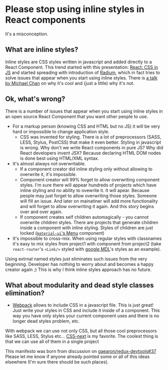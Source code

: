 # Please stop using inline styles in React components

It's a misconception.

## What are inline styles?

Inline styles are CSS styles written in javascript and added directly to a React Component. This trend started with this presentation: [React: CSS in JS](https://speakerdeck.com/vjeux/react-css-in-js) and started spreading with introduction of [Radium](https://github.com/FormidableLabs/radium), which in fact tries to solve issues that appear when you start using inline styles. There is [a talk by Michael Chan](https://www.youtube.com/watch?v=ERB1TJBn32c) on why it's cool and (just a little) why it's not.

## Ok, what's wrong?

There is a number of issues that appear when you start using inline styles in an open source React Component that you want other people to use.

* For a markup person (knowing CSS and HTML but no JS) it will be very hard or impossible to change application style.
  * CSS was invented for styling. There is a lot of preprocessors (SASS, LESS, Stylus, PostCSS) that make it even better. Styling in javascript is wrong. Why don't we write React components in pure JS? Why did React developers invent JSX? Because declaring HTML DOM nodes is done best using HTML/XML syntax.
* It's almost always not overwritable.
  * If a component creator did inline styling only without allowing to overwrite it, it's impossible.
  * Component creator will 99% forget to allow overwriting component styles. I'm sure there will appear hundreds of projects which have inline styling and no ability to ovewrite it. It will apear. Because people may just forget to allow overwriting those styles. Someone will fill an issue. And later on mainatiner will add more functionality and will forget to allow overwriting it again. And this story begins over and over again.
  * If component creates self children automagically - you cannot overwrite children styles. There are projects that generate children inside a component with inline styling. Styles of children are just locked ([`material-ui`'s Menu](http://material-ui.com/#/components/menus) component)
* It's impossible to cross-mix. When using regular styles with classnames it's easy to mix styles from project1 with component from project2 (take `react-router`'s `<Link/>` styled with [google MDL](http://www.getmdl.io/)'s styles as an example). 

Using extrnal named styles just eliminates such issues from the very beginning. Developer has nothing to worry about and becomes a happy creator again ;) This is why I think inline styles approach has no future.

## What about modularity and dead style classes elimination?
* [Webpack](https://webpack.github.io/) allows to include CSS in a javascript file. This is just great! Just write your styles in CSS and include it inside of a component. This way you have only styles your current component uses and there is no longer dead styles problem, etc.

With webpack we can use not only CSS, but all those cool preprocessors like SASS, LESS, Stylus etc... [CSS-next](http://cssnext.io/) is my favorite. The coolest thing is that we can use all of them in a single project

  This manifesto was born from discussion on [gaearon/redux-devtools#37](https://github.com/gaearon/redux-devtools/issues/37)
  Please let me know if anyone already pointed some or all of this ideas elsewhere (I'm sure there should be such places).
